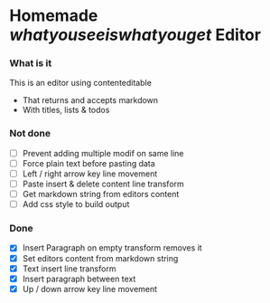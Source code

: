 # Homemade _whatyouseeiswhatyouget_ Editor

### What is it

This is an editor using contenteditable

-   That returns and accepts markdown
-   With titles, lists & todos

### Not done

-   [ ] Prevent adding multiple modif on same line
-   [ ] Force plain text before pasting data
-   [ ] Left / right arrow key line movement
-   [ ] Paste insert & delete content line transform
-   [ ] Get markdown string from editors content
-   [ ] Add css style to build output

### Done

-   [x] Insert Paragraph on empty transform removes it
-   [x] Set editors content from markdown string
-   [x] Text insert line transform
-   [x] Insert paragraph between text
-   [x] Up / down arrow key line movement
